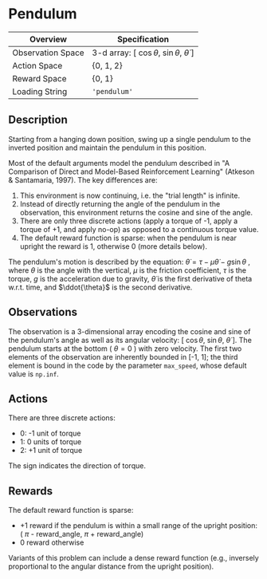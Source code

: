 # Pendulum
| Overview          | Specification                                             |
|-------------------|-----------------------------------------------------------|
| Observation Space | 3-d array: [ $\cos\theta$, $\sin\theta$, $\dot{\theta}$ ] |
| Action Space      | \{0, 1, 2\}                                               |
| Reward Space      | \{0, 1\}                                                  |
| Loading String    | `'pendulum'`                                              |


## Description

Starting from a hanging down position, swing up a single pendulum to the
inverted position and maintain the pendulum in this position.

Most of the default arguments model the pendulum described in "A Comparison of
Direct and Model-Based Reinforcement Learning" (Atkeson & Santamaria, 1997).
The key differences are:
1) This environment is now continuing, i.e. the "trial length" is infinite.
2) Instead of directly returning the angle of the pendulum in the observation,
this environment returns the cosine and sine of the angle.
3) There are only three discrete actions (apply a torque of -1, apply a torque
of +1, and apply no-op) as opposed to a continuous torque value.
4) The default reward function is sparse: when the pendulum is near upright 
the reward is 1, otherwise 0 (more details below).

The pendulum's motion is described by the equation: 
$\dot{\theta} = \tau - \mu \dot{\theta} - g \sin\theta$ ,
where $\theta$ is the angle with the vertical, $\mu$ is the friction coefficient,
$\tau$ is the torque, $g$ is the acceleration due to gravity,
$\dot{\theta}$ is the first derivative of theta w.r.t. time,
and $\ddot{\theta}$ is the second derivative.

## Observations

The observation is a 3-dimensional array encoding the cosine and sine of the
pendulum's angle as well as its angular velocity: [ $\cos\theta$, $\sin\theta$, $\dot{\theta}$ ]. 
The pendulum starts at the bottom ( $\theta=0$ ) with zero velocity.
The first two elements of the observation are inherently bounded in [-1, 1];
the third element is bound in the code by the parameter `max_speed`, whose 
default value is `np.inf`.

## Actions

There are three discrete actions:
* 0: -1 unit of torque
* 1: 0 units of torque
* 2: +1 unit of torque

The sign indicates the direction of torque.

## Rewards
The default reward function is sparse:
* +1 reward if the pendulum is within a small range of the upright position:
( $\pi$ - reward_angle, $\pi$ + reward_angle)
* 0 reward otherwise

Variants of this problem can include a dense reward function
(e.g., inversely proportional to the angular distance from the upright position).
